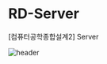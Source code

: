 # RD-Server
[컴퓨터공학종합설계2] Server

![header](https://capsule-render.vercel.app/api?type=wave&color=auto&height=300&section=header&text=객체%인식%및%자율주행%로봇%활용%개발&fontSize=20)


